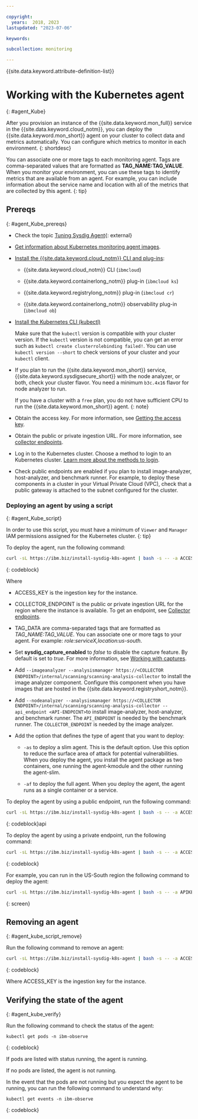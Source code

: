 ```yaml
---

copyright:
  years:  2018, 2023
lastupdated: "2023-07-06"

keywords:

subcollection: monitoring

---
```


{{site.data.keyword.attribute-definition-list}}

# Working with the Kubernetes agent
{: #agent_Kube}

After you provision an instance of the {{site.data.keyword.mon_full}} service in the {{site.data.keyword.cloud_notm}}, you can deploy the {{site.data.keyword.mon_short}} agent on your cluster to collect data and metrics automatically. You can configure which metrics to monitor in each environment.
{: shortdesc}

You can associate one or more tags to each monitoring agent. Tags are comma-separated values that are formatted as **TAG_NAME:TAG_VALUE**. When you monitor your environment, you can use these tags to identify metrics that are available from an agent. For example, you can include information about the service name and location with all of the metrics that are collected by this agent.
{: tip}


## Prereqs
{: #agent_Kube_prereqs}

- Check the topic [Tuning Sysdig Agent](https://docs.sysdig.com/en/docs/installation/sysdig-agent/troubleshooting-agent-installation/tuning-sysdig-agent/){: external}

- [Get information about Kubernetes monitoring agent images](/docs/monitoring?topic=monitoring-monitoring_agent_image).

- [Install the {{site.data.keyword.cloud_notm}} CLI and plug-ins](/docs/containers?topic=containers-cs_cli_install#cs_cli_install_steps):

    * {{site.data.keyword.cloud_notm}} CLI (`ibmcloud`)

    * {{site.data.keyword.containerlong_notm}} plug-in (`ibmcloud ks`)

    * {{site.data.keyword.registrylong_notm}} plug-in (`ibmcloud cr`)

    * {{site.data.keyword.containerlong_notm}} observability plug-in (`ibmcloud ob`)

- [Install the Kubernetes CLI (kubectl)](/docs/containers?topic=containers-cs_cli_install#kubectl)

    Make sure that the `kubectl` version is compatible with your cluster version. If the `kubectl` version is not compatible, you can get an error such as `kubectl create clusterrolebinding failed!`. You can use `kubectl version --short` to check versions of your cluster and your `kubectl` client.

- If you plan to run the {{site.data.keyword.mon_short}} service, {{site.data.keyword.sysdigsecure_short}} with the node analyzer, or both, check your cluster flavor. You need a minimum `b3c.4x16` flavor for node analyzer to run.

    If you have a cluster with a `free` plan, you do not have sufficient CPU to run the {{site.data.keyword.mon_short}} agent.
    {: note}

- Obtain the access key. For more information, see [Getting the access key](/docs/monitoring?topic=monitoring-access_key#access_key_ibm_cloud_ui).

- Obtain the public or private ingestion URL. For more information, see [collector endpoints](/docs/monitoring?topic=monitoring-endpoints#endpoints_ingestion).

- Log in to the Kubernetes cluster. Choose a method to login to an Kubernetes cluster. [Learn more about the methods to login](/docs/containers?topic=containers-access_cluster).

- Check public endpoints are enabled if you plan to install image-analyzer, host-analyzer, and benchmark runner. For example, to deploy these components in a cluster in your Virtual Private Cloud (VPC), check that a public gateway is attached to the subnet configured for the cluster.

### Deploying an agent by using a script
{: #agent_Kube_script}

In order to use this script, you must have a minimum of `Viewer` and `Manager` IAM permissions assigned for the Kubernetes cluster.
{: tip}

To deploy the agent, run the following command:

```sh
curl -sL https://ibm.biz/install-sysdig-k8s-agent | bash -s -- -a ACCESS_KEY -c COLLECTOR_ENDPOINT -t TAG_DATA -ac 'sysdig_capture_enabled: false' --nodeanalyzer  --analysismanager https://<COLLECTOR ENDPOINT>/internal/scanning/scanning-analysis-collector --collector_port 6443 --api_endpoint <API-ENDPOINT> [-as] [-af]
```
{: codeblock}

Where

* ACCESS_KEY is the ingestion key for the instance.

* COLLECTOR_ENDPOINT is the public or private ingestion URL for the region where the instance is available. To get an endpoint, see [Collector endpoints](/docs/monitoring?topic=monitoring-endpoints#endpoints_ingestion).

* TAG_DATA are comma-separated tags that are formatted as *TAG_NAME:TAG_VALUE*. You can associate one or more tags to your agent. For example: *role:serviceX,location:us-south*.

* Set **sysdig_capture_enabled** to *false* to disable the capture feature. By default is set to *true*. For more information, see [Working with captures](/docs/monitoring?topic=monitoring-captures#captures).

* Add `--imageanalyzer --analysismanager https://<COLLECTOR ENDPOINT>/internal/scanning/scanning-analysis-collector` to install the image analyzer component. Configure this component when you have images that are hosted in the {{site.data.keyword.registryshort_notm}}.

* Add `--nodeanalyzer --analysismanager https://<COLLECTOR ENDPOINT>/internal/scanning/scanning-analysis-collector --api_endpoint <API-ENDPOINT>`to install image-analyzer, host-analyzer, and benchmark runner. The `API_ENDPOINT` is needed by the benchmark runner. The `COLLECTOR_ENDPOINT` is needed by the image analyzer.

* Add the option that defines the type of agent that you want to deploy:

    - `-as` to deploy a slim agent. This is the default option. Use this option to reduce the surface area of attack for potential vulnerabilities. When you deploy the agent, you install the agent package as two containers, one running the agent-kmodule and the other running the agent-slim.

    - `-af` to deploy the full agent. When you deploy the agent, the agent runs as a single container or a service.


To deploy the agent by using a public endpoint, run the following command:

```sh
curl -sL https://ibm.biz/install-sysdig-k8s-agent | bash -s -- -a ACCESS_KEY -c ingest.<REGION>.monitoring.cloud.ibm.com -t TAG_DATA -ac 'sysdig_capture_enabled: false' --nodeanalyzer --analysismanager https://ingest.<REGION>.monitoring.cloud.ibm.com/internal/scanning/scanning-analysis-collector --collector_port 6443 --api_endpoint <REGION>.monitoring.cloud.ibm.com [-as] [-af]
```
{: codeblock}api

To deploy the agent by using a private endpoint, run the following command:

```sh
curl -sL https://ibm.biz/install-sysdig-k8s-agent | bash -s -- -a ACCESS_KEY -c ingest.private.<REGION>.monitoring.cloud.ibm.com -t TAG_DATA -ac 'sysdig_capture_enabled: false' --nodeanalyzer --analysismanager https://ingest.private.<REGION>.monitoring.cloud.ibm.com/internal/scanning/scanning-analysis-collector --collector_port 6443 --api_endpoint private.<REGION>.monitoring.cloud.ibm.com [-as] [-af]
```
{: codeblock}




For example, you can run in the US-South region the following command to deploy the agent:

```sh
curl -sL https://ibm.biz/install-sysdig-k8s-agent | bash -s -- -a APIKEY -c ingest.us-south.monitoring.cloud.ibm.com -ac 'sysdig_capture_enabled: false' --nodeanalyzer  --analysismanager https://ingest.us-south.monitoring.cloud.ibm.com/internal/scanning/scanning-analysis-collector  --collector_port 6443 --api_endpoint us-south.monitoring.cloud.ibm.com
```
{: screen}



## Removing an agent
{: #agent_kube_script_remove}

Run the following command to remove an agent:

```sh
curl -sL https://ibm.biz/install-sysdig-k8s-agent | bash -s -- -a ACCESS_KEY -c COLLECTOR_ENDPOINT --remove
```
{: codeblock}

Where ACCESS_KEY is the ingestion key for the instance.



## Verifying the state of the agent
{: #agent_kube_verify}

Run the following command to check the status of the agent:

```text
kubectl get pods -n ibm-observe
```
{: codeblock}

If pods are listed with status running, the agent is running.

If no pods are listed, the agent is not running.

In the event that the pods are not running but you expect the agent to be running, you can run the following command to understand why:

```text
kubectl get events -n ibm-observe
```
{: codeblock}
